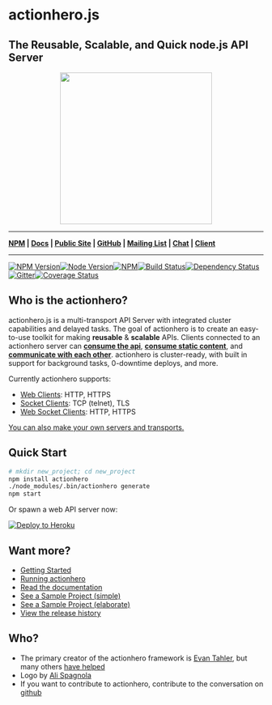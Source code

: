 # actionhero.js

## The Reusable, Scalable, and Quick node.js API Server

<p align="center"><img src="https://raw.github.com/evantahler/actionhero/master/public/logo/actionhero.png" height="300"/></p>

***
**[NPM](https://npmjs.org/package/actionhero) | [Docs](http://actionherojs.com/docs) | [Public Site](http://www.actionherojs.com) | [GitHub](https://github.com/evantahler/actionhero) | [Mailing List](https://groups.google.com/forum/?fromgroups=#!forum/actionhero-js) | [Chat](https://gitter.im/evantahler/actionhero) | [Client](https://github.com/evantahler/actionhero-client)**
***

[![NPM Version](https://img.shields.io/npm/v/actionhero.svg?style=flat-square)](https://www.npmjs.com/package/actionhero)[![Node Version](https://img.shields.io/node/v/actionhero.svg?style=flat-square)](https://npmjs.org/package/actionhero)[![NPM](https://img.shields.io/npm/dm/actionhero.svg?style=flat-square)](https://npmjs.org/package/actionhero)[![Build Status](https://img.shields.io/travis/evantahler/actionhero/master.svg?style=flat-square)](http://travis-ci.org/evantahler/actionhero)[![Dependency Status](https://david-dm.org/evantahler/actionhero.svg?style=flat-square)](https://david-dm.org/evantahler/actionhero)[![Gitter](http://img.shields.io/badge/gitter-join%20chat%20%E2%86%92-2DCC76.svg?style=flat-square)](https://gitter.im/evantahler/actionhero?utm_source=badge&utm_medium=badge&utm_campaign=pr-badge)[![Coverage Status](https://coveralls.io/repos/evantahler/actionhero/badge.svg?branch=master)](https://coveralls.io/r/evantahler/actionhero?branch=master)

## Who is the actionhero?
actionhero.js is a multi-transport API Server with integrated cluster capabilities and delayed tasks. The goal of actionhero is to create an easy-to-use toolkit for making **reusable** & **scalable** APIs.  Clients connected to an actionhero server can [**consume the api**](http://www.actionherojs.com/docs/#actions), [**consume static content**](http://www.actionherojs.com/docs/#file-server), and [**communicate with each other**](http://www.actionherojs.com/docs/#chat).  actionhero is cluster-ready, with built in support for background tasks, 0-downtime deploys, and more.

Currently actionhero supports:

- [Web Clients](http://www.actionherojs.com/docs/#web-server): HTTP, HTTPS
- [Socket Clients](http://www.actionherojs.com/docs/#socket-server): TCP (telnet), TLS
- [Web Socket Clients](http://www.actionherojs.com/docs/#websocket-server): HTTP, HTTPS

[You can also make your own servers and transports.](http://www.actionherojs.com/docs/#servers)

## Quick Start
```bash
# mkdir new_project; cd new_project
npm install actionhero
./node_modules/.bin/actionhero generate
npm start
```

Or spawn a web API server now:

[![Deploy to Heroku](https://www.herokucdn.com/deploy/button.svg)](https://heroku.com/deploy?template=https://github.com/evantahler/actionhero)

## Want more?

- [Getting Started](http://www.actionherojs.com/docs/#getting-started)
- [Running actionhero](http://www.actionherojs.com/docs/#running-actionhero)
- [Read the documentation](http://www.actionherojs.com/docs)
- [See a Sample Project (simple)](https://github.com/evantahler/actionhero-tutorial)
- [See a Sample Project (elaborate)](https://github.com/evantahler/actionhero-angular-bootstrap-cors-csrf)
- [View the release history](https://github.com/evantahler/actionhero/releases/)

## Who?
* The primary creator of the actionhero framework is [Evan Tahler](http://evantahler.com), but many others [have helped](https://github.com/evantahler/actionhero/graphs/contributors)
* Logo by [Ali Spagnola](http://alispagnola.com/)
* If you want to contribute to actionhero, contribute to the conversation on [github](https://github.com/evantahler/actionhero)

###
